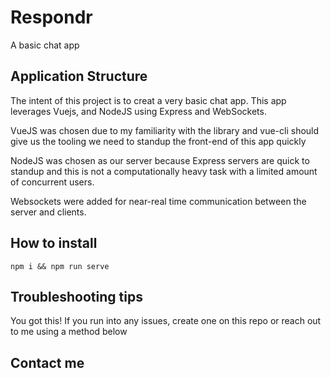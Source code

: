 # Respondr
A basic chat app

## Application Structure
The intent of this project is to creat a very basic chat app. This app leverages Vuejs, and NodeJS using Express and WebSockets.

VueJS was chosen due to my familiarity with the library and vue-cli should give us the tooling we need to standup the front-end of this app quickly

NodeJS was chosen as our server because Express servers are quick to standup and this is not a computationally heavy task with a limited amount of concurrent users.

Websockets were added for near-real time communication between the server and clients. 

## How to install

`npm i && npm run serve`

## Troubleshooting tips

You got this! If you run into any issues, create one on this repo or reach out to me using a method below

## Contact me

